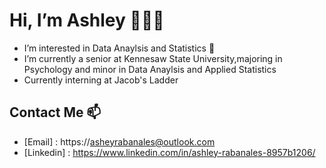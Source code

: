 # Hi, I’m Ashley 👩🏻‍💻
 - I’m interested in Data Anaylsis and Statistics 🥑
- I’m currently a senior at Kennesaw State University,majoring in Psychology and minor in Data Anaylsis and Applied Statistics
- Currently interning at Jacob's Ladder 

## Contact Me 📫 
- [Email] : https://asheyrabanales@outlook.com
- [Linkedin] : https://www.linkedin.com/in/ashley-rabanales-8957b1206/
